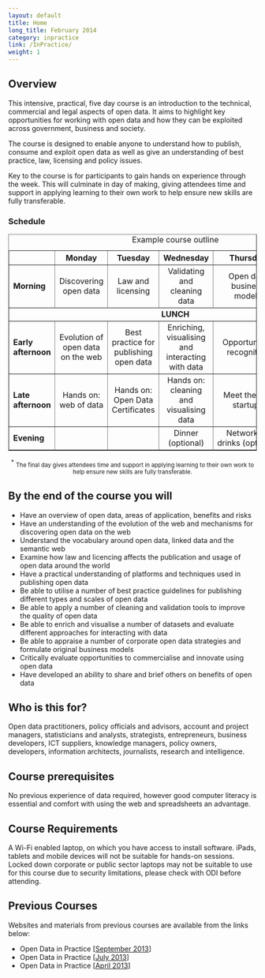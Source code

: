 ```yaml
---
layout: default
title: Home
long_title: February 2014
category: inpractice
link: /InPractice/
weight: 1
---
```


## Overview

This intensive, practical, five day course is an introduction to the technical, commercial and legal aspects of open data. It aims to  highlight key opportunities for working with open data and how they can be exploited across government, business and society.


The course is designed to enable anyone to understand how to publish, consume and exploit open data as well as give an understanding of best practice, law, licensing and policy issues.


Key to the course is for participants to gain hands on experience through the week. This will culminate in day of making, giving attendees time and support in applying learning to their own work to help ensure new skills are fully transferable.

### Schedule
<div align="center">
<table border="1" cellpadding="1" cellspacing="1" class="table" style="width:100%">
	<thead>
		<tr>
			<th scope="col" style="width:10%;">&nbsp;</th>
			<th scope="col" style="width:18%; text-align: center;">Monday</th>
			<th scope="col" style="width:18%; text-align: center;">Tuesday</th>
			<th scope="col" style="width:18%; text-align: center;">Wednesday</th>
			<th scope="col" style="width:18%; text-align: center;">Thursday</th>
			<th scope="col" style="width:18%; text-align: center;">Friday</th>
		</tr>
	</thead>
	<caption>Example course outline</caption>
	<tbody>
		<tr>
			<td><strong>Morning</strong></td>
			<td style="text-align: center;">Discovering open data</td>
			<td style="text-align: center;">Law and licensing</td>
			<td style="text-align: center;">Validating and cleaning data</td>
			<td style="text-align: center;">Open data business models</td>
			<td style="text-align: center;">Summing up: benefits realisation<sup>*</sup></td>
		</tr>
		<tr>
			<td colspan="6" style="text-align: center;"><strong>LUNCH</strong></td>
		</tr>
		<tr>
			<td><strong>Early afternoon</strong></td>
			<td style="text-align: center;">Evolution of open data on the web</td>
			<td style="text-align: center;">Best practice for publishing open data</td>
			<td style="text-align: center;">Enriching, visualising and interacting with data</td>
			<td style="text-align: center;">Opportunities recognition</td>
			<td style="text-align: center;">Making: putting open data into practice<sup>*</sup></td>
		</tr>
		<tr>
			<td><strong>Late afternoon</strong></td>
			<td style="text-align: center;">Hands on: web of data</td>
			<td style="text-align: center;">Hands on: Open Data Certificates</td>
			<td style="text-align: center;">Hands on: cleaning and visualising data</td>
			<td style="text-align: center;">Meet the ODI startups</td>
			<td style="text-align: center;">Attendee presentations and prizes</td>
		</tr>
		<tr>
			<td><strong>Evening</strong></td>
			<td>&nbsp;</td>
			<td>&nbsp;</td>
			<td style="text-align: center;">Dinner (optional)</td>
			<td style="text-align: center;">Networking drinks&nbsp;(optional)</td>
			<td>&nbsp;</td>
		</tr>
	</tbody>
</table>
<sup>*</sup> <small>The final day gives attendees time and support in applying learning to their own work to help ensure new skills are fully transferable.</small></div>

## By the end of the course you will 

* Have an overview of open data, areas of application, benefits and risks
* Have an understanding of the evolution of the web and mechanisms for discovering open data on the web
* Understand the vocabulary around open data, linked data and the semantic web
* Examine how law and licencing affects the publication and usage of open data around the world
* Have a practical understanding of platforms and techniques used in publishing open data 
* Be able to utilise a number of best practice guidelines for publishing different types and scales of open data
* Be able to apply a number of cleaning and validation tools to improve the quality of open data
* Be able to enrich and visualise a number of datasets and evaluate different approaches for interacting with data
* Be able to appraise a number of corporate open data strategies and formulate original business models
* Critically evaluate opportunities to commercialise and innovate using open data
* Have developed an ability to share and brief others on benefits of open data

## Who is this for? 

Open data practitioners, policy officials and advisors, account and project managers, statisticians and analysts, strategists, entrepreneurs, business developers, ICT suppliers, knowledge managers, policy owners, developers, information architects, journalists, research and intelligence.

## Course prerequisites 

No previous experience of data required, however good computer literacy is essential and comfort with using the web and spreadsheets an advantage.

## Course Requirements 

A Wi-Fi enabled laptop, on which you have access to install software. iPads, tablets and mobile devices will not be suitable for hands-on sessions. Locked down corporate or public sector laptops may not be suitable to use for this course due to security limitations, please check with ODI before attending.

## Previous Courses

Websites and materials from previous courses are available from the links below:

* Open Data in Practice \[[September 2013](http://odinprac.theodi.org/September_2013/)\]
* Open Data in Practice \[[July 2013](http://odinprac.theodi.org/July_2013/)\]
* Open Data in Practice \[[April 2013](http://odinprac.theodi.org/April_2013/)\]
